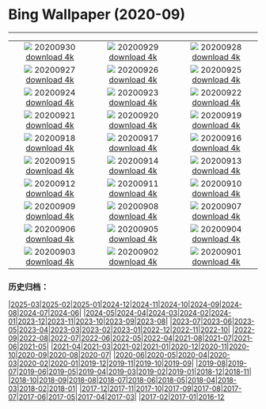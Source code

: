 # Bing Wallpaper (2020-09)
**************
| | | |
| :----: | :----: | :----: |
| ![](https://www.bing.com/th?id=OHR.SingaporeLanterns_ZH-CN2176251534_1920x1080.jpg) 20200930 [download 4k](https://www.bing.com/th?id=OHR.SingaporeLanterns_ZH-CN2176251534_UHD.jpg) | ![](https://www.bing.com/th?id=OHR.LaragangaMoth_ZH-CN2013788793_1920x1080.jpg) 20200929 [download 4k](https://www.bing.com/th?id=OHR.LaragangaMoth_ZH-CN2013788793_UHD.jpg) | ![](https://www.bing.com/th?id=OHR.Lavaux_ZH-CN1891785892_1920x1080.jpg) 20200928 [download 4k](https://www.bing.com/th?id=OHR.Lavaux_ZH-CN1891785892_UHD.jpg) |
| ![](https://www.bing.com/th?id=OHR.GreatBlueShark_ZH-CN1757082635_1920x1080.jpg) 20200927 [download 4k](https://www.bing.com/th?id=OHR.GreatBlueShark_ZH-CN1757082635_UHD.jpg) | ![](https://www.bing.com/th?id=OHR.FraserRiver_ZH-CN1625992097_1920x1080.jpg) 20200926 [download 4k](https://www.bing.com/th?id=OHR.FraserRiver_ZH-CN1625992097_UHD.jpg) | ![](https://www.bing.com/th?id=OHR.WatkinsGlen_ZH-CN1271268069_1920x1080.jpg) 20200925 [download 4k](https://www.bing.com/th?id=OHR.WatkinsGlen_ZH-CN1271268069_UHD.jpg) |
| ![](https://www.bing.com/th?id=OHR.LoarreCastle_ZH-CN1136982025_1920x1080.jpg) 20200924 [download 4k](https://www.bing.com/th?id=OHR.LoarreCastle_ZH-CN1136982025_UHD.jpg) | ![](https://www.bing.com/th?id=OHR.Almabtrieb_ZH-CN8639425400_1920x1080.jpg) 20200923 [download 4k](https://www.bing.com/th?id=OHR.Almabtrieb_ZH-CN8639425400_UHD.jpg) | ![](https://www.bing.com/th?id=OHR.GoldenGinkgo_ZH-CN8507013452_1920x1080.jpg) 20200922 [download 4k](https://www.bing.com/th?id=OHR.GoldenGinkgo_ZH-CN8507013452_UHD.jpg) |
| ![](https://www.bing.com/th?id=OHR.Matamata_ZH-CN8111830275_1920x1080.jpg) 20200921 [download 4k](https://www.bing.com/th?id=OHR.Matamata_ZH-CN8111830275_UHD.jpg) | ![](https://www.bing.com/th?id=OHR.DorsetHeather_ZH-CN8284282373_1920x1080.jpg) 20200920 [download 4k](https://www.bing.com/th?id=OHR.DorsetHeather_ZH-CN8284282373_UHD.jpg) | ![](https://www.bing.com/th?id=OHR.MontereyPup_ZH-CN7914017418_1920x1080.jpg) 20200919 [download 4k](https://www.bing.com/th?id=OHR.MontereyPup_ZH-CN7914017418_UHD.jpg) |
| ![](https://www.bing.com/th?id=OHR.PirateSails_ZH-CN7821037852_1920x1080.jpg) 20200918 [download 4k](https://www.bing.com/th?id=OHR.PirateSails_ZH-CN7821037852_UHD.jpg) | ![](https://www.bing.com/th?id=OHR.IcelandicRettir_ZH-CN7738923773_1920x1080.jpg) 20200917 [download 4k](https://www.bing.com/th?id=OHR.IcelandicRettir_ZH-CN7738923773_UHD.jpg) | ![](https://www.bing.com/th?id=OHR.MistyVineyard_ZH-CN7642034150_1920x1080.jpg) 20200916 [download 4k](https://www.bing.com/th?id=OHR.MistyVineyard_ZH-CN7642034150_UHD.jpg) |
| ![](https://www.bing.com/th?id=OHR.CityofGuanajuato_ZH-CN7559565626_1920x1080.jpg) 20200915 [download 4k](https://www.bing.com/th?id=OHR.CityofGuanajuato_ZH-CN7559565626_UHD.jpg) | ![](https://www.bing.com/th?id=OHR.LifeguardEntrance_ZH-CN7394984988_1920x1080.jpg) 20200914 [download 4k](https://www.bing.com/th?id=OHR.LifeguardEntrance_ZH-CN7394984988_UHD.jpg) | ![](https://www.bing.com/th?id=OHR.YellowBells_ZH-CN7296699570_1920x1080.jpg) 20200913 [download 4k](https://www.bing.com/th?id=OHR.YellowBells_ZH-CN7296699570_UHD.jpg) |
| ![](https://www.bing.com/th?id=OHR.SangreCristoDunes_ZH-CN7193190503_1920x1080.jpg) 20200912 [download 4k](https://www.bing.com/th?id=OHR.SangreCristoDunes_ZH-CN7193190503_UHD.jpg) | ![](https://www.bing.com/th?id=OHR.MedievalRocamadour_ZH-CN7063423495_1920x1080.jpg) 20200911 [download 4k](https://www.bing.com/th?id=OHR.MedievalRocamadour_ZH-CN7063423495_UHD.jpg) | ![](https://www.bing.com/th?id=OHR.TorontoSky_ZH-CN6932705886_1920x1080.jpg) 20200910 [download 4k](https://www.bing.com/th?id=OHR.TorontoSky_ZH-CN6932705886_UHD.jpg) |
| ![](https://www.bing.com/th?id=OHR.KanchanaburiWaterfall_ZH-CN7582684869_1920x1080.jpg) 20200909 [download 4k](https://www.bing.com/th?id=OHR.KanchanaburiWaterfall_ZH-CN7582684869_UHD.jpg) | ![](https://www.bing.com/th?id=OHR.BeardedReedling_ZH-CN7714158275_1920x1080.jpg) 20200908 [download 4k](https://www.bing.com/th?id=OHR.BeardedReedling_ZH-CN7714158275_UHD.jpg) | ![](https://www.bing.com/th?id=OHR.OttoSettembre_ZH-CN7378112626_1920x1080.jpg) 20200907 [download 4k](https://www.bing.com/th?id=OHR.OttoSettembre_ZH-CN7378112626_UHD.jpg) |
| ![](https://www.bing.com/th?id=OHR.BleistifteFaber_ZH-CN7204563488_1920x1080.jpg) 20200906 [download 4k](https://www.bing.com/th?id=OHR.BleistifteFaber_ZH-CN7204563488_UHD.jpg) | ![](https://www.bing.com/th?id=OHR.LongIsland_ZH-CN7089248815_1920x1080.jpg) 20200905 [download 4k](https://www.bing.com/th?id=OHR.LongIsland_ZH-CN7089248815_UHD.jpg) | ![](https://www.bing.com/th?id=OHR.BeaverDam_ZH-CN6855160492_1920x1080.jpg) 20200904 [download 4k](https://www.bing.com/th?id=OHR.BeaverDam_ZH-CN6855160492_UHD.jpg) |
| ![](https://www.bing.com/th?id=OHR.PicoIsland_ZH-CN6719354511_1920x1080.jpg) 20200903 [download 4k](https://www.bing.com/th?id=OHR.PicoIsland_ZH-CN6719354511_UHD.jpg) | ![](https://www.bing.com/th?id=OHR.FinancialTowers_ZH-CN6494148642_1920x1080.jpg) 20200902 [download 4k](https://www.bing.com/th?id=OHR.FinancialTowers_ZH-CN6494148642_UHD.jpg) | ![](https://www.bing.com/th?id=OHR.SmithRock_ZH-CN6383276214_1920x1080.jpg) 20200901 [download 4k](https://www.bing.com/th?id=OHR.SmithRock_ZH-CN6383276214_UHD.jpg) |

### 历史归档：

|[2025-03](/2025-03/2025-03.md)|[2025-02](/2025-02/2025-02.md)|[2025-01](/2025-01/2025-01.md)|[2024-12](/2024-12/2024-12.md)|[2024-11](/2024-11/2024-11.md)|[2024-10](/2024-10/2024-10.md)|[2024-09](/2024-09/2024-09.md)|[2024-08](/2024-08/2024-08.md)|[2024-07](/2024-07/2024-07.md)|[2024-06](/2024-06/2024-06.md)|
|[2024-05](/2024-05/2024-05.md)|[2024-04](/2024-04/2024-04.md)|[2024-03](/2024-03/2024-03.md)|[2024-02](/2024-02/2024-02.md)|[2024-01](/2024-01/2024-01.md)|[2023-12](/2023-12/2023-12.md)|[2023-11](/2023-11/2023-11.md)|[2023-10](/2023-10/2023-10.md)|[2023-09](/2023-09/2023-09.md)|[2023-08](/2023-08/2023-08.md)|
|[2023-07](/2023-07/2023-07.md)|[2023-06](/2023-06/2023-06.md)|[2023-05](/2023-05/2023-05.md)|[2023-04](/2023-04/2023-04.md)|[2023-03](/2023-03/2023-03.md)|[2023-02](/2023-02/2023-02.md)|[2023-01](/2023-01/2023-01.md)|[2022-12](/2022-12/2022-12.md)|[2022-11](/2022-11/2022-11.md)|[2022-10](/2022-10/2022-10.md)|
|[2022-09](/2022-09/2022-09.md)|[2022-08](/2022-08/2022-08.md)|[2022-07](/2022-07/2022-07.md)|[2022-06](/2022-06/2022-06.md)|[2022-05](/2022-05/2022-05.md)|[2022-04](/2022-04/2022-04.md)|[2021-08](/2021-08/2021-08.md)|[2021-07](/2021-07/2021-07.md)|[2021-06](/2021-06/2021-06.md)|[2021-05](/2021-05/2021-05.md)|
|[2021-04](/2021-04/2021-04.md)|[2021-03](/2021-03/2021-03.md)|[2021-02](/2021-02/2021-02.md)|[2021-01](/2021-01/2021-01.md)|[2020-12](/2020-12/2020-12.md)|[2020-11](/2020-11/2020-11.md)|[2020-10](/2020-10/2020-10.md)|[2020-09](/2020-09/2020-09.md)|[2020-08](/2020-08/2020-08.md)|[2020-07](/2020-07/2020-07.md)|
|[2020-06](/2020-06/2020-06.md)|[2020-05](/2020-05/2020-05.md)|[2020-04](/2020-04/2020-04.md)|[2020-03](/2020-03/2020-03.md)|[2020-02](/2020-02/2020-02.md)|[2020-01](/2020-01/2020-01.md)|[2019-12](/2019-12/2019-12.md)|[2019-11](/2019-11/2019-11.md)|[2019-10](/2019-10/2019-10.md)|[2019-09](/2019-09/2019-09.md)|
|[2019-08](/2019-08/2019-08.md)|[2019-07](/2019-07/2019-07.md)|[2019-06](/2019-06/2019-06.md)|[2019-05](/2019-05/2019-05.md)|[2019-04](/2019-04/2019-04.md)|[2019-03](/2019-03/2019-03.md)|[2019-02](/2019-02/2019-02.md)|[2019-01](/2019-01/2019-01.md)|[2018-12](/2018-12/2018-12.md)|[2018-11](/2018-11/2018-11.md)|
|[2018-10](/2018-10/2018-10.md)|[2018-09](/2018-09/2018-09.md)|[2018-08](/2018-08/2018-08.md)|[2018-07](/2018-07/2018-07.md)|[2018-06](/2018-06/2018-06.md)|[2018-05](/2018-05/2018-05.md)|[2018-04](/2018-04/2018-04.md)|[2018-03](/2018-03/2018-03.md)|[2018-02](/2018-02/2018-02.md)|[2018-01](/2018-01/2018-01.md)|
|[2017-12](/2017-12/2017-12.md)|[2017-11](/2017-11/2017-11.md)|[2017-10](/2017-10/2017-10.md)|[2017-09](/2017-09/2017-09.md)|[2017-08](/2017-08/2017-08.md)|[2017-07](/2017-07/2017-07.md)|[2017-06](/2017-06/2017-06.md)|[2017-05](/2017-05/2017-05.md)|[2017-04](/2017-04/2017-04.md)|[2017-03](/2017-03/2017-03.md)|
|[2017-02](/2017-02/2017-02.md)|[2017-01](/2017-01/2017-01.md)|[2016-12](/2016-12/2016-12.md)